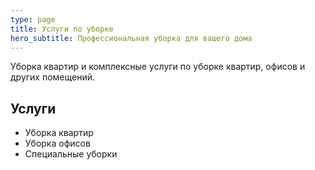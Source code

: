 ```yaml
---
type: page
title: Услуги по уборке
hero_subtitle: Профессиональная уборка для вашего дома
---
```


Уборка квартир и комплексные услуги по уборке квартир, офисов и других помещений.

## Услуги

- Уборка квартир
- Уборка офисов
- Специальные уборки
